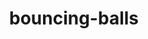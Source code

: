 # bouncing-balls
<!DOCTYPE html>
<html>
  <head>
    <meta charset="uft-8">
    <title>bouncing ball</title>
    <style>
      body {
        margin: 0;        
        overflow: hidden;
      }  
      canvas {
        background-color: black;
       
      }
    </style>
  </head>

  <body>

    <canvas id="bouncingBalls"></canvas> 

    <script>

      function drawBalls(){  
        const canvas = document.querySelector('canvas');
        const width = canvas.width = window.innerWidth;    
        const height = canvas.height = window.innerHeight;    //double check why is not working when i define it inside the <canvas> 
        let ctx = canvas.getContext('2d');

        for(let i=0; i<=15; i++){
          let x = Math.floor(Math.random() * width);
          let y = Math.floor(Math.random() * height); 
          let radius = 15;
          let startAngle = 0;
          let endAngle = ((Math.PI)/180)*360;
          
          ctx.beginPath();
          ctx.arc(x, y, radius, startAngle, endAngle);
          ctx.fillStyle = 'purple';
          ctx.fill();  
        }
       }

       function animationLoop() {
        drawBalls()   
        requestAnimationFrame(animationLoop);
       }

       animationLoop();



    </script>

  </body>
</html>    

